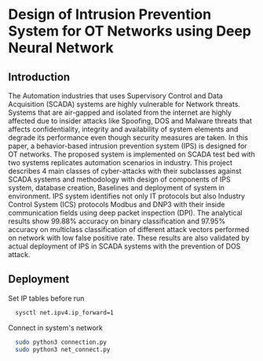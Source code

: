 # Design of Intrusion Prevention System for OT Networks using Deep Neural Network

## Introduction
  The Automation industries that uses Supervisory Control and Data Acquisition (SCADA) systems are
highly vulnerable for Network threats. Systems that are air-gapped and isolated from the internet are
highly affected due to insider attacks like Spoofing, DOS and Malware threats that affects confidentiality,
integrity and availability of system elements and degrade its performance even though security measures are
taken. In this paper, a behavior-based intrusion prevention system (IPS) is designed for OT networks. The
proposed system is implemented on SCADA test bed with two systems replicates automation scenarios in
industry. 
  This project describes 4 main classes of cyber-attacks with their subclasses against SCADA systems
and methodology with design of components of IPS system, database creation, Baselines and deployment of
system in environment. IPS system identifies not only IT protocols but also Industry Control System (ICS)
protocols Modbus and DNP3 with their inside communication fields using deep packet inspection (DPI).
The analytical results show 99.88% accuracy on binary classification and 97.95% accuracy on multiclass
classification of different attack vectors performed on network with low false positive rate. These results are
also validated by actual deployment of IPS in SCADA systems with the prevention of DOS attack.


## Deployment

Set IP tables before run

```bash
  sysctl net.ipv4.ip_forward=1
```
Connect in system's network
```bash
  sudo python3 connection.py
  sudo python3 net_connect.py
```
